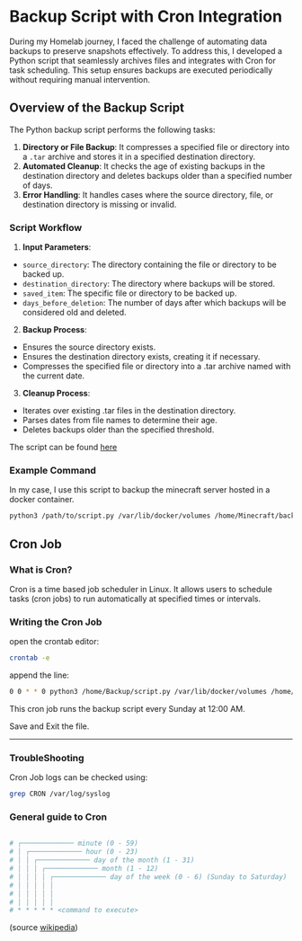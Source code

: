 # Backup Script with Cron Integration

During my Homelab journey, I faced the challenge of automating data backups to preserve snapshots effectively. To address this, I developed a Python script that seamlessly archives files and integrates with Cron for task scheduling. This setup ensures backups are executed periodically without requiring manual intervention.

## Overview of the Backup Script

The Python backup script performs the following tasks:

1. **Directory or File Backup**: It compresses a specified file or directory into a `.tar` archive and stores it in a specified destination directory.
2. **Automated Cleanup**: It checks the age of existing backups in the destination directory and deletes backups older than a specified number of days.
3. **Error Handling**: It handles cases where the source directory, file, or destination directory is missing or invalid.

### Script Workflow

1. **Input Parameters**:

- `source_directory`: The directory containing the file or directory to be backed up.
- `destination_directory`: The directory where backups will be stored.
- `saved_item`: The specific file or directory to be backed up.
- `days_before_deletion`: The number of days after which backups will be considered old and deleted.

2. **Backup Process**:

- Ensures the source directory exists.
- Ensures the destination directory exists, creating it if necessary.
- Compresses the specified file or directory into a .tar archive named with the current date.

3. **Cleanup Process**:

- Iterates over existing .tar files in the destination directory.
- Parses dates from file names to determine their age.
- Deletes backups older than the specified threshold.

The script can be found [here](https://github.com/NikEgert/Item_Backup)

### Example Command

In my case, I use this script to backup the minecraft server hosted in a docker container.

```bash
python3 /path/to/script.py /var/lib/docker/volumes /home/Minecraft/backup minecraftdata 4
```

## Cron Job

### What is Cron?

Cron is a time based job scheduler in Linux. It allows users to schedule tasks (cron jobs) to run automatically at specified times or intervals.

### Writing the Cron Job

open the crontab editor:

```bash
crontab -e
```

append the line:

```bash
0 0 * * 0 python3 /home/Backup/script.py /var/lib/docker/volumes /home/Minecraft/backup minecraftdata 4
```

This cron job runs the backup script every Sunday at 12:00 AM.

Save and Exit the file.

---

### TroubleShooting

Cron Job logs can be checked using:

```bash
grep CRON /var/log/syslog
```

### General guide to Cron

```conf

# ┌───────────── minute (0 - 59)
# │ ┌───────────── hour (0 - 23)
# │ │ ┌───────────── day of the month (1 - 31)
# │ │ │ ┌───────────── month (1 - 12)
# │ │ │ │ ┌───────────── day of the week (0 - 6) (Sunday to Saturday)
# │ │ │ │ │
# │ │ │ │ │
# │ │ │ │ │
# * * * * * <command to execute>

```

(source [wikipedia](https://en.wikipedia.org/wiki/Cron))
